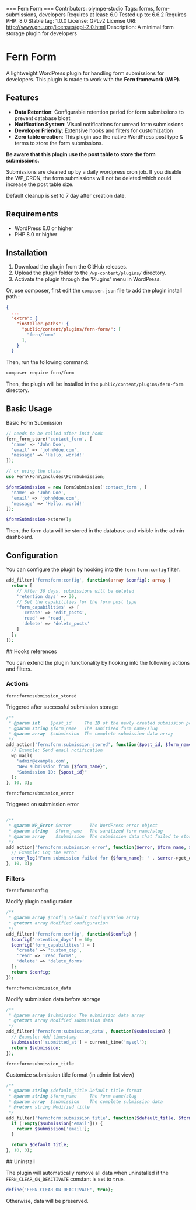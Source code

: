 === Fern Form ===
Contributors: olympe-studio
Tags: forms, form-submissions, developers
Requires at least: 6.0
Tested up to: 6.6.2
Requires PHP: 8.0
Stable tag: 1.0.0
License: GPLv2
License URI: http://www.gnu.org/licenses/gpl-2.0.html
Description: A minimal form storage plugin for developers

# Fern Form

A lightweight WordPress plugin for handling form submissions for developers.
This plugin is made to work with the **Fern framework (WIP).**

## Features

- **Data Retention**: Configurable retention period for form submissions to prevent database bloat
- **Notification System**: Visual notifications for unread form submissions
- **Developer Friendly**: Extensive hooks and filters for customization
- **Zero table creation**: This plugin use the native WordPress post type & terms to store the form submissions.

**Be aware that this plugin use the post table to store the form submissions.**

Submissions are cleaned up by a daily wordpress cron job. If you disable the WP_CRON, the form submissions will not be deleted which could increase the post table size.

Default cleanup is set to 7 day after creation date.

## Requirements

- WordPress 6.0 or higher
- PHP 8.0 or higher

## Installation

1. Download the plugin from the GitHub releases.
2. Upload the plugin folder to the `/wp-content/plugins/` directory.
3. Activate the plugin through the 'Plugins' menu in WordPress.

Or, use composer, first edit the `composer.json` file to add the plugin install path :

```json
{
  ...
  "extra": {
    "installer-paths": {
      "public/content/plugins/fern-form/": [
        "fern/form"
      ],
    }
  }
```

Then, run the following command:

```bash
composer require fern/form
```

Then, the plugin will be installed in the `public/content/plugins/fern-form` directory.

## Basic Usage

Basic Form Submission

```php
// needs to be called after init hook
fern_form_store('contact_form', [
  'name' => 'John Doe',
  'email' => 'john@doe.com',
  'message' => 'Hello, world!'
]);

// or using the class
use Fern\Form\Includes\FormSubmission;

$formSubmission = new FormSubmission('contact_form', [
  'name' => 'John Doe',
  'email' => 'john@doe.com',
  'message' => 'Hello, world!'
]);

$formSubmission->store();
```

Then, the form data will be stored in the database and visible in the admin dashboard.

## Configuration

You can configure the plugin by hooking into the `fern:form:config` filter.

```php
add_filter('fern:form:config', function(array $config): array {
  return [
    // After 30 days, submissions will be deleted
    'retention_days' => 30,
    // Set the capabilities for the form post type
    'form_capabilities' => [
      'create' => 'edit_posts',
      'read' => 'read',
      'delete' => 'delete_posts'
    ]
  ];
});
```

## Hooks references

You can extend the plugin functionality by hooking into the following actions and filters.

### Actions

`fern:form:submission_stored`

Triggered after successful submission storage

```php
/**
 * @param int    $post_id     The ID of the newly created submission post
 * @param string $form_name   The sanitized form name/slug
 * @param array  $submission  The complete submission data array
 */
add_action('fern:form:submission_stored', function($post_id, $form_name, $submission) {
  // Example: Send email notification
  wp_mail(
    'admin@example.com',
    "New submission from {$form_name}",
    "Submission ID: {$post_id}"
  );
}, 10, 3);
```

`fern:form:submission_error`

Triggered on submission error

```php

/**
 * @param WP_Error $error       The WordPress error object
 * @param string   $form_name   The sanitized form name/slug
 * @param array    $submission  The submission data that failed to store
 */
add_action('fern:form:submission_error', function($error, $form_name, $submission) {
  // Example: Log the error
  error_log("Form submission failed for {$form_name}: " . $error->get_error_message());
}, 10, 3);
```

### Filters

`fern:form:config`

Modify plugin configuration

```php
/**
 * @param array $config Default configuration array
 * @return array Modified configuration
 */
add_filter('fern:form:config', function($config) {
  $config['retention_days'] = 60;
  $config['form_capabilities'] = [
    'create' => 'custom_cap',
    'read' => 'read_forms',
    'delete' => 'delete_forms'
  ];
  return $config;
});
```

`fern:form:submission_data`

Modify submission data before storage

```php
/**
 * @param array $submission The submission data array
 * @return array Modified submission data
 */
add_filter('fern:form:submission_data', function($submission) {
  // Example: Add timestamp
  $submission['submitted_at'] = current_time('mysql');
  return $submission;
});
```

`fern:form:submission_title`

Customize submission title format (in admin list view)

```php
/**
 * @param string $default_title Default title format
 * @param string $form_name     The form name/slug
 * @param array  $submission    The complete submission data
 * @return string Modified title
 */
add_filter('fern:form:submission_title', function($default_title, $form_name, $submission) {
  if (!empty($submission['email'])) {
    return $submission['email'];
  }

  return $default_title;
}, 10, 3);
```

## Uninstall

The plugin will automatically remove all data when uninstalled if the `FERN_CLEAR_ON_DEACTIVATE` constant is set to `true`.

```php
define('FERN_CLEAR_ON_DEACTIVATE', true);
```

Otherwise, data will be preserved.